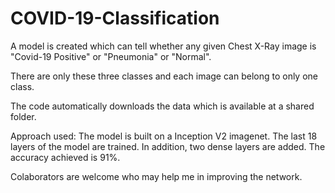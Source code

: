 # COVID-19-Classification
A model is created which can tell whether any given Chest X-Ray image is "Covid-19 Positive" or "Pneumonia" or "Normal". 

There are only these three classes and each image can belong to only one class.

The code automatically downloads the data which is available at a shared folder.

Approach used:
The model is built on a Inception V2 imagenet. The last 18 layers of the model are trained. In addition, two dense layers are added.
The accuracy achieved is 91%.

Colaborators are welcome who may help me in improving the network.
